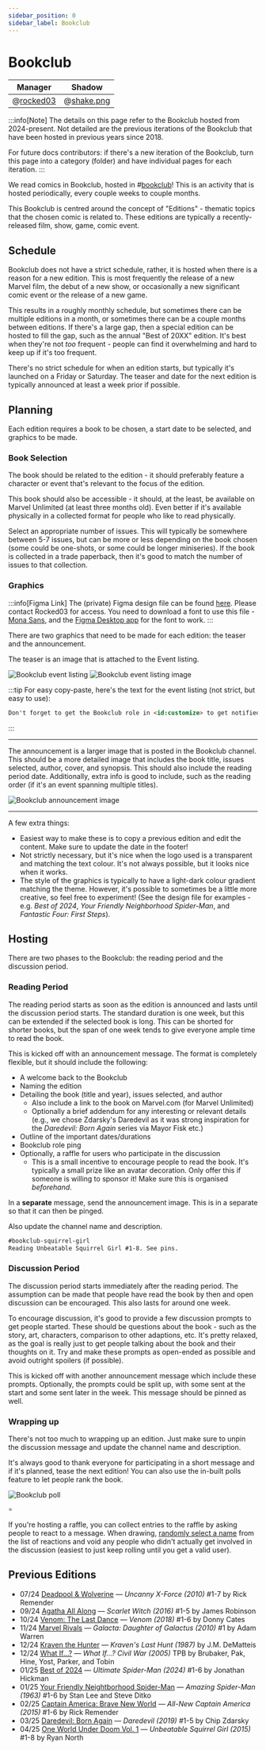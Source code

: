 ```yaml
---
sidebar_position: 0
sidebar_label: Bookclub
---
```


# Bookclub

| Manager                         | Shadow                            |
| ------------------------------- | --------------------------------- |
| @[rocked03](204778476102877187) | @[shake.png](1034384071415050300) |

:::info[Note]
The details on this page refer to the Bookclub hosted from 2024-present. Not detailed are the previous iterations of the Bookclub that have been hosted in previous years since 2018.

For future docs contributors: if there's a new iteration of the Bookclub, turn this page into a category (folder) and have individual pages for each iteration.
:::

We read comics in Bookclub, hosted in #[bookclub](1110968611767582730)! This is an activity that is hosted periodically, every couple weeks to couple months.

This Bookclub is centred around the concept of "Editions" - thematic topics that the chosen comic is related to. These editions are typically a recently-released film, show, game, comic event.

## Schedule

Bookclub does not have a strict schedule, rather, it is hosted when there is a reason for a new edition. This is most frequently the release of a new Marvel film, the debut of a new show, or occasionally a new significant comic event or the release of a new game.

This results in a roughly monthly schedule, but sometimes there can be multiple editions in a month, or sometimes there can be a couple months between editions. If there's a large gap, then a special edition can be hosted to fill the gap, such as the annual "Best of 20XX" edition. It's best when they're not _too_ frequent - people can find it overwhelming and hard to keep up if it's too frequent.

There's no strict schedule for when an edition starts, but typically it's launched on a Friday or Saturday. The teaser and date for the next edition is typically announced at least a week prior if possible.

## Planning

Each edition requires a book to be chosen, a start date to be selected, and graphics to be made.

### Book Selection

The book should be related to the edition - it should preferably feature a character or event that's relevant to the focus of the edition.

This book should also be accessible - it should, at the least, be available on Marvel Unlimited (at least three months old). Even better if it's available physically in a collected format for people who like to read physically.

Select an appropriate number of issues. This will typically be somewhere between 5-7 issues, but can be more or less depending on the book chosen (some could be one-shots, or some could be longer miniseries). If the book is collected in a trade paperback, then it's good to match the number of issues to that collection.

### Graphics

:::info[Figma Link]
The (private) Figma design file can be found [here](https://www.figma.com/design/OCnVWcbeylHqSI4FVUxgxn/Bookclub). Please contact Rocked03 for access. You need to download a font to use this file - [Mona Sans](https://github.com/mona-sans), and the [Figma Desktop app](https://www.figma.com/downloads/) for the font to work.
:::

There are two graphics that need to be made for each edition: the teaser and the announcement.

The teaser is an image that is attached to the Event listing.

![Bookclub event listing](<../../../static/img/bookclub/event listing.png>)
![Bookclub event listing image](<../../../static/img/bookclub/2025-04 One World Under Doom Vol 1 Banner.png>)

:::tip
For easy copy-paste, here's the text for the event listing (not strict, but easy to use):

```markdown title="Copy-paste me!"
Don't forget to get the Bookclub role in <id:customize> to get notified of any updates!
```

:::

---

The announcement is a larger image that is posted in the Bookclub channel. This should be a more detailed image that includes the book title, issues selected, author, cover, and synopsis. This should also include the reading period date. Additionally, extra info is good to include, such as the reading order (if it's an event spanning multiple titles).

![Bookclub announcement image](<../../../static/img/bookclub/2025-04 One World Under Doom Vol 1.png>)

---

A few extra things:

- Easiest way to make these is to copy a previous edition and edit the content. Make sure to update the date in the footer!
- Not strictly necessary, but it's nice when the logo used is a transparent and matching the text colour. It's not always possible, but it looks nice when it works.
- The style of the graphics is typically to have a light-dark colour gradient matching the theme. However, it's possible to sometimes be a little more creative, so feel free to experiment! (See the design file for examples - e.g. _Best of 2024_, _Your Friendly Neighborhood Spider-Man_, and _Fantastic Four: First Steps_).

## Hosting

There are two phases to the Bookclub: the reading period and the discussion period.

### Reading Period

The reading period starts as soon as the edition is announced and lasts until the discussion period starts. The standard duration is one week, but this can be extended if the selected book is long. This can be shorted for shorter books, but the span of one week tends to give everyone ample time to read the book.

This is kicked off with an announcement message. The format is completely flexible, but it should include the following:

- A welcome back to the Bookclub
- Naming the edition
- Detailing the book (title and year), issues selected, and author
  - Also include a link to the book on Marvel.com (for Marvel Unlimited)
  - Optionally a brief addendum for any interesting or relevant details (e.g., we chose Zdarsky's Daredevil as it was strong inspiration for the _Daredevil: Born Again_ series via Mayor Fisk etc.)
- Outline of the important dates/durations
- Bookclub role ping
- Optionally, a raffle for users who participate in the discussion
  - This is a small incentive to encourage people to read the book. It's typically a small prize like an avatar decoration. Only offer this if someone is willing to sponsor it! Make sure this is organised _beforehand_.

In a **separate** message, send the announcement image. This is in a separate so that it can then be pinged.

Also update the channel name and description.

```markdown title="Example"
#bookclub-squirrel-girl
Reading Unbeatable Squirrel Girl #1-8. See pins.
```

### Discussion Period

The discussion period starts immediately after the reading period. The assumption can be made that people have read the book by then and open discussion can be encouraged. This also lasts for around one week.

To encourage discussion, it's good to provide a few discussion prompts to get people started. These should be questions about the book - such as the story, art, characters, comparison to other adaptions, etc. It's pretty relaxed, as the goal is really just to get people talking about the book and their thoughts on it. Try and make these prompts as open-ended as possible and avoid outright spoilers (if possible).

This is kicked off with another announcement message which include these prompts. Optionally, the prompts could be split up, with some sent at the start and some sent later in the week. This message should be pinned as well.

### Wrapping up

There's not too much to wrapping up an edition. Just make sure to unpin the discussion message and update the channel name and description.

It's always good to thank everyone for participating in a short message and if it's planned, tease the next edition! You can also use the in-built polls feature to let people rank the book.

![Bookclub poll](../../../static/img/bookclub/poll.png)

```markdown title="Copy-paste me!"
⭐
```

If you're hosting a raffle, you can collect entries to the raffle by asking people to react to a message. When drawing, [randomly select a name](https://wheelofnames.com/) from the list of reactions and void any people who didn't actually get involved in the discussion (easiest to just keep rolling until you get a valid user).

## Previous Editions

- 07/24 [Deadpool & Wolverine](https://discord.com/channels/281648235557421056/1110968611767582730/1264873689749655592) — _Uncanny X-Force (2010)_ #1-7 by Rick Remender
- 09/24 [Agatha All Along](https://discord.com/channels/281648235557421056/1110968611767582730/1286560138907357185) — _Scarlet Witch (2016)_ #1-5 by James Robinson
- 10/24 [Venom: The Last Dance](https://discord.com/channels/281648235557421056/1110968611767582730/1299544836243853392) — _Venom (2018)_ #1-6 by Donny Cates
- 11/24 [Marvel Rivals](https://discord.com/channels/281648235557421056/1110968611767582730/1307150975915786281) — _Galacta: Daughter of Galactus (2010)_ #1 by Adam Warren
- 12/24 [Kraven the Hunter](https://discord.com/channels/281648235557421056/1110968611767582730/1311857059196571719) — _Kraven's Last Hunt (1987)_ by J.M. DeMatteis
- 12/24 [What If...?](https://discord.com/channels/281648235557421056/1110968611767582730/1316938746670616690) — _What If...? Civil War (2005)_ TPB by Brubaker, Pak, Hine, Yost, Parker, and Tobin
- 01/25 [Best of 2024](https://discord.com/channels/281648235557421056/1110968611767582730/1327129806839484486) — _Ultimate Spider-Man (2024)_ #1-6 by Jonathan Hickman
- 01/25 [Your Friendly Neightborhood Spider-Man](https://discord.com/channels/281648235557421056/1110968611767582730/1335040138924916777) — _Amazing Spider-Man (1963)_ #1-6 by Stan Lee and Steve Ditko
- 02/25 [Captain America: Brave New World](https://discord.com/channels/281648235557421056/1110968611767582730/1340198486620246110) — _All-New Captain America (2015)_ #1-6 by Rick Remender
- 03/25 [Daredevil: Born Again](https://discord.com/channels/281648235557421056/1110968611767582730/1347679535478472787) — _Daredevil (2019)_ #1-5 by Chip Zdarsky
- 04/25 [One World Under Doom Vol. 1](https://discord.com/channels/281648235557421056/1110968611767582730/1357907342712242441) — _Unbeatable Squirrel Girl (2015)_ #1-8 by Ryan North
